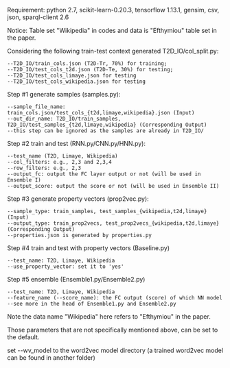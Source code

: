 Requirement:
    python 2.7, scikit-learn-0.20.3, tensorflow 1.13.1, gensim, csv, json, sparql-client 2.6

Notice: Table set "Wikipedia" in codes and data is "Efthymiou" table set in the paper.
    
Considering the following train-test context generated T2D_IO/col_split.py: 
    
    --T2D_IO/train_cols.json (T2D-Tr, 70%) for training;
    --T2D_IO/test_cols_t2d.json (T2D-Te, 30%) for testing;
    --T2D_IO/test_cols_limaye.json for testing
    --T2D_IO/test_cols_wikipedia.json for testing

Step #1 generate samples (samples.py):
    
    --sample_file_name: train_cols.json/test_cols_{t2d,limaye,wikipedia}.json (Input)
    --out_dir_name: T2D_IO/train_samples, T2D_IO/test_samples_{t2d,limaye,wikipedia} (Corresponding Output)
    --this step can be ignored as the samples are already in T2D_IO/

Step #2 train and test (RNN.py/CNN.py/HNN.py):
    
    --test_name (T2D, Limaye, Wikipedia)
    --col_filters: e.g., 2,3 and 2,3,4
    --row_filters: e.g., 2,3
    --output_fc: output the FC layer output or not (will be used in Ensemble I)
    --output_score: output the score or not (will be used in Ensemble II)
    
Step #3 generate property vectors (prop2vec.py):

    --sample_type: train_samples, test_samples_{wikipedia,t2d,limaye} (Input)
    --output_type: train_prop2vecs, test_prop2vecs_{wikipedia,t2d,limaye} (Corresponding Output)
    --properties.json is generated by properties.py

Step #4 train and test with property vectors (Baseline.py)
    
    --test_name: T2D, Limaye, Wikipedia
    --use_property_vector: set it to 'yes'
    
Step #5 ensemble (Ensemble1.py/Ensemble2.py)
    
    --test_name: T2D, Limaye, Wikipedia
    --feature_name (--score_name): the FC output (score) of which NN model 
    --see more in the head of Ensemble1.py and Ensemble2.py
    
Note the data name "Wikipedia" here refers to "Efthymiou" in the paper.

Those parameters that are not specifically mentioned above, can be set to the default.

set --wv_model to the word2vec model directory (a trained word2vec model can be found in another folder)
